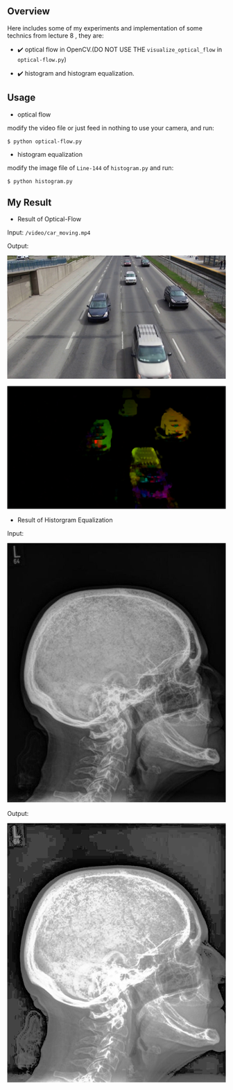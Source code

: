 ## Overview
Here includes some of my experiments and implementation of some technics from lecture 8 , they are:

- :heavy_check_mark: optical flow in OpenCV.(DO NOT USE THE `visualize_optical_flow` in `optical-flow.py`)

- :heavy_check_mark: histogram and histogram equalization.


## Usage 

- optical flow

modify the video file or just feed in nothing to use your camera, and run:
```
$ python optical-flow.py
```
- histogram equalization

modify the image file of `Line-144` of `histogram.py` and run:
```
$ python histogram.py
```


## My Result
- Result of Optical-Flow

Input: `/video/car_moving.mp4 `

Output:

![](./result/frame.png) 

![](./result/optical-hsv.png)
 
 - Result of Historgram Equalization

Input: 

![](./img/x-ray.jpg)

Output:

![](./result/hist-equ.jpg) 
